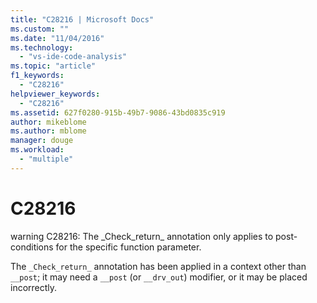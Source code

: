 ```yaml
---
title: "C28216 | Microsoft Docs"
ms.custom: ""
ms.date: "11/04/2016"
ms.technology: 
  - "vs-ide-code-analysis"
ms.topic: "article"
f1_keywords: 
  - "C28216"
helpviewer_keywords: 
  - "C28216"
ms.assetid: 627f0280-915b-49b7-9086-43bd0835c919
author: mikeblome
ms.author: mblome
manager: douge
ms.workload: 
  - "multiple"
---
```

# C28216
warning C28216: The _Check_return\_ annotation only applies to post-conditions for the specific function parameter.  
  
 The `_Check_return_` annotation has been applied in a context other than `__post`; it may need a `__post` (or `__drv_out`) modifier, or it may be placed incorrectly.